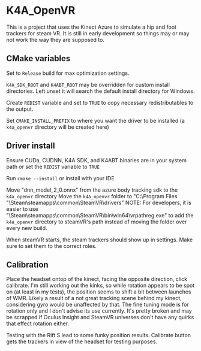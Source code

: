 # K4A_OpenVR

This is a project that uses the Kinect Azure to simulate a hip and foot trackers for steam VR. It is still in early development so things may or may not work the way they are supposed to.

## CMake variables
Set to `Release` build for max optimization settings.

`K4A_SDK_ROOT` and `K4ABT_ROOT` may be overridden for custom install directories. Left unset it will search the default install directory for Windows.

Create `REDIST` variable and set to `TRUE` to copy necessary redistributables to the output.

Set `CMAKE_INSTALL_PREFIX` to where you want the driver to be installed (a `k4a_openvr` directory will be created here)

## Driver install

Ensure CUDa, CUDNN, K4A SDK, and K4ABT binaries are in your system path or set the `REDIST` variable to `TRUE`

Run `cmake --install` or install with your IDE

Move "dnn_model_2_0.onnx" from the azure body tracking sdk to the `k4a_openvr` directory
Move the `k4a_openvr` folder to "C:\Program Files "<your install directory>\Steam\steamapps\common\SteamVR\drivers"
NOTE:
For developers, it is easier to use "<your install directory>\Steam\steamapps\common\SteamVR\bin\win64\vrpathreg.exe" to add the `k4a_openvr` directory to steamVR's path instead of moving the folder over every new build.

When steamVR starts, the steam trackers should show up in settings. Make sure to set them to the correct roles.

## Calibration

Place the headset ontop of the kinect, facing the opposite direction, click calibrate.
I'm still working out the kinks, so while rotation appears to be spot on (at least in my tests), the position seems to shift a bit between launches of WMR.
Likely a result of a not great tracking scene behind my kinect, considering gyro would be unaffected by that.
The fine tuning mode is for rotation only and I don't advise its use currently. It's pretty broken and may be scrapped if Oculus Insight and SteamVR universes don't have any quirks that effect rotation either.

Testing with the Rift S lead to some funky position results. Calibrate button gets the trackers in view of the headset for testing purposes. 
